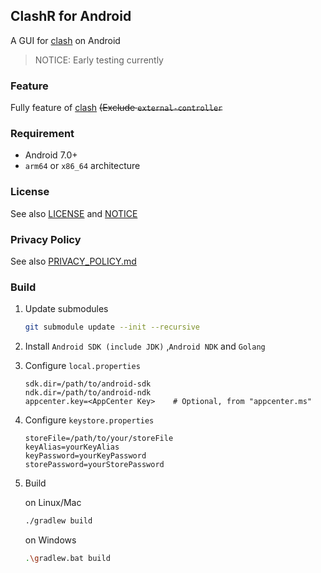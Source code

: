 ## ClashR for Android

A GUI for [clash](https://github.com/Dreamacro/clash) on Android

> NOTICE: Early testing currently



### Feature

Fully feature of [clash](https://github.com/Dreamacro/clash) ~~(Exclude `external-controller`~~



### Requirement

* Android 7.0+
* `arm64` or `x86_64` architecture



### License

See also [LICENSE](./LICENSE) and [NOTICE](./NOTICE)



###  Privacy Policy

See also [PRIVACY_POLICY.md](./PRIVACY_POLICY.md)



### Build

1. Update submodules

   ```bash
   git submodule update --init --recursive
   ```

2. Install `Android SDK (include JDK)` ,`Android NDK` and `Golang`

3. Configure `local.properties` 

   ```properties
   sdk.dir=/path/to/android-sdk
   ndk.dir=/path/to/android-ndk
   appcenter.key=<AppCenter Key>    # Optional, from "appcenter.ms"
   ```

4. Configure `keystore.properties`
   
   ```properties
   storeFile=/path/to/your/storeFile
   keyAlias=yourKeyAlias
   keyPassword=yourKeyPassword
   storePassword=yourStorePassword
   ```

5. Build

   on Linux/Mac

   ```bash
   ./gradlew build
   ```

   on Windows

   ```bash
   .\gradlew.bat build
   ```

   
